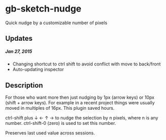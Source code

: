 # gb-sketch-nudge
Quick nudge by a customizable number of pixels

## Updates
##### Jan 27, 2015
* Changing shortcut to ctrl shift to avoid conflict with move to back/front
* Auto-updating inspector

## Description
For those who want more then just nudging by 1px (arrow keys) or 10px (shift + arrow keys). For example in a recent project things were usually moved in multiples of 16px. This plugin saved hours.

ctrl-shift plus  ↓ ← ↑ → to nudge the selection by n pixels, where n is any number.
ctrl-shift-0 (zero) is used to set this number.

Preserves last used value across sessions.
